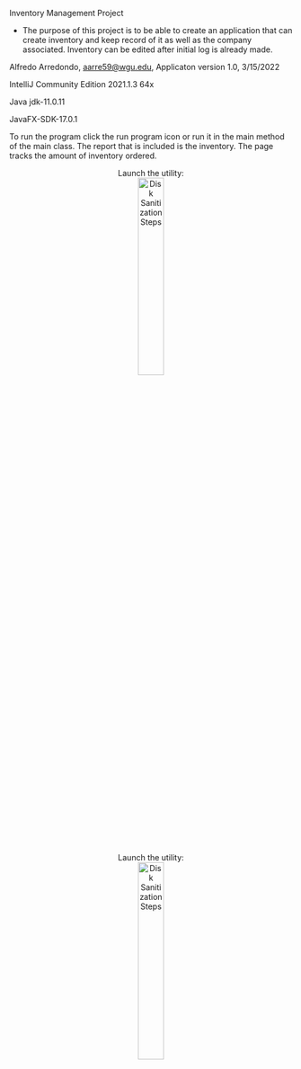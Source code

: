 Inventory Management Project

- The purpose of this project is to be able to create an application that can create inventory
  and keep record of it as well as the company associated. Inventory can be edited after initial log is already made.

Alfredo Arredondo, aarre59@wgu.edu, Applicaton version 1.0, 3/15/2022

IntelliJ Community Edition 2021.1.3 64x

Java jdk-11.0.11

JavaFX-SDK-17.0.1

To run the program click the run program icon or run it in the main method of the main class.
The report that is included is the inventory. The page tracks the amount of inventory ordered.

<p align="center">
Launch the utility: <br/>
<img src="https://i.imgur.com/dVV6Oil.png" height="30%" width="30%" alt="Disk Sanitization Steps"/>
<br />
<br />

<p align="center">
Launch the utility: <br/>
<img src="https://i.imgur.com/ZE0nc9l.png" height="30%" width="30%" alt="Disk Sanitization Steps"/>
<br />
<br />
